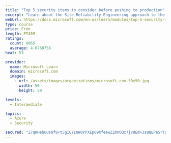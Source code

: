 ```yaml
---
title: "Top 5 security items to consider before pushing to production"
excerpt: "Learn about the Site Reliability Engineering approach to the challenge of assuring reliability and gain a better understanding of why it matters."
webUrl: https://docs.microsoft.com/en-us/learn/modules/top-5-security-items-to-consider/
type: course
price: Free
length: PT45M
ratings:
  count: 8065
  average: 4.6768756
heat: 53

provider:
  name: Microsoft Learn
  domain: microsoft.com
  images:
    - url: /assets/images/organizations/microsoft.com-50x50.jpg
      width: 50
      height: 50

levels:
  - Intermediate

topics:
  - Azure
  - Security

secured: "Z7qKHehuUs9f8+t5gIGYIOW0PPXEp09XfeewZZmnOQx7jV8Em+Js8QEPeSrTgifU+Zg2k4IfCHQb8Xmoc1XfxLYlC9cwm1DAWlUxk4Kx2DOTQzf4OQHGpDB+EewehxTRUNf8yD9b6cdNtXaADgjJxnQpSIQOQP8c4opWiPpNJcvH5HaJu8oJy33s+ENCo6D86ziwhcvlNUyrXisYTMltCB4N3qqKoXhgdkKbkC1GmqeM7RmLzi07e9lPC3peHLxmTThTUSpHrVpFn6vcc9H6DXRwuBO4m1X63sJJtCTM4oB3O0Idtyj5dtjWNMzAuCwU9O3xfznpUBCj+Rvi5uFrISFqT0wBRjCUF94cRcct1xVf226OkldaKjX/J1TyV6zvhnNerI7zw5b3xL2CJDKPcOs1KB7HcKDTGlFxwQa6Frk=;goQ58JFmaRVX8Mxl05j/hA=="
---
```



